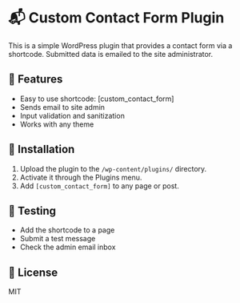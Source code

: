 # 📬 Custom Contact Form Plugin

This is a simple WordPress plugin that provides a contact form via a shortcode. Submitted data is emailed to the site administrator.

## 🧩 Features

- Easy to use shortcode: [custom_contact_form]
- Sends email to site admin
- Input validation and sanitization
- Works with any theme

## 🚀 Installation

1. Upload the plugin to the `/wp-content/plugins/` directory.
2. Activate it through the Plugins menu.
3. Add `[custom_contact_form]` to any page or post.

## 🧪 Testing

- Add the shortcode to a page
- Submit a test message
- Check the admin email inbox

## 📄 License

MIT
